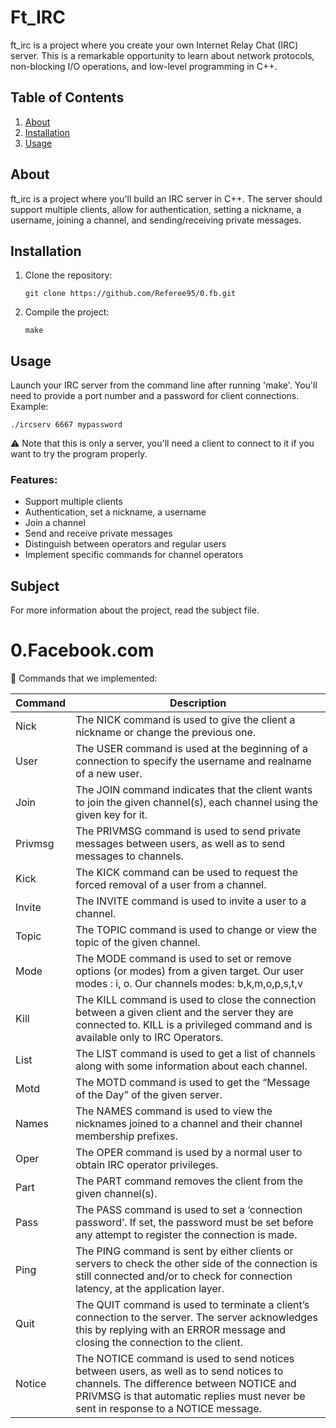 <body>
    <h1>Ft_IRC</h1>
    <p>ft_irc is a project where you create your own Internet Relay Chat (IRC) server. This is a remarkable opportunity to learn about network protocols, non-blocking I/O operations, and low-level programming in C++.</p>
    <h2>Table of Contents</h2>
    <ol>
        <li><a href="#about">About</a></li>
        <li><a href="#installation">Installation</a></li>
        <li><a href="#usage">Usage</a></li>
    </ol>
    <h2 id="about">About</h2>
    <p>ft_irc is a project where you'll build an IRC server in C++. The server should support multiple clients, allow for authentication, setting a nickname, a username, joining a channel, and sending/receiving private messages.</p>
    <h2 id="installation">Installation</h2>
    <ol>
        <li>Clone the repository: <pre><code>git clone https://github.com/Referee95/0.fb.git</code></pre></li>
        <li>Compile the project: <pre><code>make</code></pre></li>
    </ol>
    <h2 id="usage">Usage</h2>
    <p>Launch your IRC server from the command line after running 'make'. You'll need to provide a port number and a password for client connections. Example:</p>
    <pre><code>./ircserv 6667 mypassword</code></pre>
    <p>⚠️ Note that this is only a server, you'll need a client to connect to it if you want to try the program properly.</p>
    <h3>Features:</h3>
    <ul>
        <li>Support multiple clients</li>
        <li>Authentication, set a nickname, a username</li>
        <li>Join a channel</li>
        <li>Send and receive private messages</li>
        <li>Distinguish between operators and regular users</li>
        <li>Implement specific commands for channel operators</li>
    </ul>
    
<h2>Subject</h2>

<p>For more information about the project, read the subject file.</p>
</body>
</html>

# 0.Facebook.com

🔆 Commands that we implemented:

| Command | Description |
|---------|-------------|
| Nick    | The NICK command is used to give the client a nickname or change the previous one. |
| User    | The USER command is used at the beginning of a connection to specify the username and realname of a new user. |
| Join    | The JOIN command indicates that the client wants to join the given channel(s), each channel using the given key for it. |
| Privmsg | The PRIVMSG command is used to send private messages between users, as well as to send messages to channels. |
| Kick    | The KICK command can be used to request the forced removal of a user from a channel. |
| Invite  | The INVITE command is used to invite a user to a channel. |
| Topic   | The TOPIC command is used to change or view the topic of the given channel. |
| Mode    | The MODE command is used to set or remove options (or modes) from a given target. Our user modes : i, o. Our channels modes: b,k,m,o,p,s,t,v |
| Kill    | The KILL command is used to close the connection between a given client and the server they are connected to. KILL is a privileged command and is available only to IRC Operators. |
| List    | The LIST command is used to get a list of channels along with some information about each channel. |
| Motd    | The MOTD command is used to get the “Message of the Day” of the given server. |
| Names   | The NAMES command is used to view the nicknames joined to a channel and their channel membership prefixes. |
| Oper    | The OPER command is used by a normal user to obtain IRC operator privileges. |
| Part    | The PART command removes the client from the given channel(s). |
| Pass    | The PASS command is used to set a ‘connection password’. If set, the password must be set before any attempt to register the connection is made. |
| Ping    | The PING command is sent by either clients or servers to check the other side of the connection is still connected and/or to check for connection latency, at the application layer. |
| Quit    | The QUIT command is used to terminate a client’s connection to the server. The server acknowledges this by replying with an ERROR message and closing the connection to the client. |
| Notice  | The NOTICE command is used to send notices between users, as well as to send notices to channels. The difference between NOTICE and PRIVMSG is that automatic replies must never be sent in response to a NOTICE message. |





